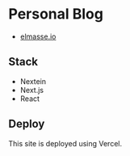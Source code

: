 # Personal Blog

- [elmasse.io](https://elmasse.io)

## Stack

- Nextein
- Next.js
- React

## Deploy

This site is deployed using Vercel. 
